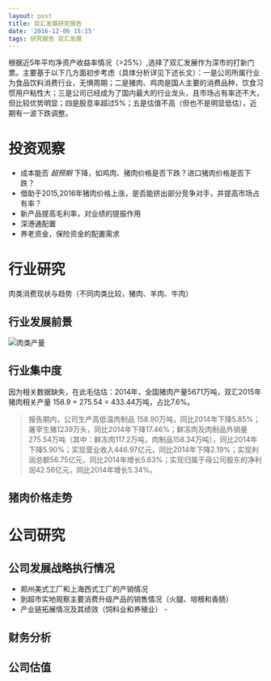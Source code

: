 ```yaml
---
layout: post
title: 双汇发展研究报告
date: '2016-12-06 15:15'
tags: 研究报告 双汇发展
---
```


根据近5年平均净资产收益率情况（>25%）,选择了双汇发展作为深市的打新门票。主要基于以下几方面初步考虑（具体分析详见下述长文）：一是公司所属行业为食品饮料消费行业，无惧周期；二是猪肉、鸡肉是国人主要的消费品种，饮食习惯用户粘性大；三是公司已经成为了国内最大的行业龙头，且市场占有率还不大，但比较优势明显；四是股息率超过5%；五是估值不高（但也不是明显低估），近期有一波下跌调整。

# 投资观察

- 成本能否 _超预期_ 下降，如鸡肉、猪肉价格是否下跌？进口猪肉价格是否下跌？
- 借助于2015,2016年猪肉价格上涨，是否能挤出部分竞争对手，并提高市场占有率？
- 新产品提高毛利率，对业绩的提振作用
- 深港通配置
- 养老资金，保险资金的配置需求

# 行业研究

肉类消费现状与趋势（不同肉类比较，猪肉、羊肉、牛肉）

## 行业发展前景

![肉类产量](http://7xonmk.com1.z0.glb.clouddn.com/2016-12-30_肉类产量.png)

## 行业集中度

因为相关数据缺失，在此毛估估：2014年，全国猪肉产量5671万吨，双汇2015年猪肉相关产量 158.9 + 275.54 = 433.44万吨，占比7.6%。

> 报告期内，公司生产高低温肉制品 158.90万吨，同比2014年下降5.85%；屠宰生猪1239万头，同比2014年下降17.46%；鲜冻肉及肉制品外销量275.54万吨（其中：鲜冻肉117.2万吨，肉制品158.34万吨），同比2014年下降5.90%；实现营业收入446.97亿元，同比2014年下降2.19%；实现利润总额56.75亿元，同比2014年增长5.63%；实现归属于母公司股东的净利润42.56亿元，同比2014年增长5.34%。

## 猪肉价格走势

# 公司研究

## 公司发展战略执行情况

- 郑州美式工厂和上海西式工厂的产销情况
- 到超市实地观察主要消费升级产品的销售情况（火腿、培根和香肠）
- 产业链拓展情况及其绩效（饲料业和养殖业） -

## 财务分析

## 公司估值
